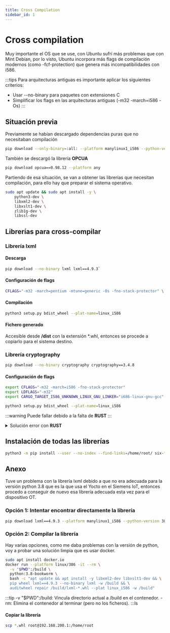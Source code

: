 ```yaml
---
title: Cross Compilation
sidebar_id: 1
---
```

# Cross compilation
Muy importante el OS que se use, con Ubuntu sufrí más problemas que con Mint Debian, por lo visto, Ubuntu incorpora más flags de compilación modernos (como -fcf-protection) que genera más incompatibilidades con i586.

:::tips
Para arquitecturas antiguas es importante aplicar los siguientes criterios:
- Usar --no-binary para paquetes con extensiones C
- Simplificar los flags en las arquitecturas antiguas (-m32 -march=i586 -Os)
:::


## Situación previa
Previamente se habían descargado dependencias puras que no necesitaban compilación
```bash
pip download --only-binary=:all: --platform manylinux1_i586 --python-version 38 python-dateutil==2.8.2 pytz==2023.3 six==1.16.0
```
También se descargó la librería **OPCUA**
```bash
pip download opcua==0.98.12 --platform any
```
Partiendo de esa situación, se van a obtener las librerías que necesitan compilación, para ello hay que preparar el sistema operativo.

```bash
sudo apt update && sudo apt install -y \
    python3-dev \
    libxml2-dev \
    libxslt1-dev \
    zlib1g-dev \
    libssl-dev
```
## Librerías para cross-compilar
### Librería lxml
#### Descarga
```bash
pip download --no-binary lxml lxml==4.9.3`
```
#### Configuración de flags
```bash
CFLAGS="-m32 -march=pentium -mtune=generic -Os -fno-stack-protector" \
```
#### Compilación
```bash
python3 setup.py bdist_wheel --plat-name=linux_i586
```
#### Fichero generado
Accesible desde **/dist** con la extensión *.whl, entonces se procede a copiarlo para el sistema destino.

### Librería cryptography
```bash
pip download --no-binary cryptography cryptography==3.4.8 
```
#### Configuración de flags
```bash
export CFLAGS="-m32 -march=i586 -fno-stack-protector"
export LDFLAGS="-m32"
export CARGO_TARGET_I586_UNKNOWN_LINUX_GNU_LINKER="i686-linux-gnu-gcc"
```
```bash
python3 setup.py bdist_wheel --plat-name=linux_i586
```
:::warning
Puede fallar debido a la falta de **RUST**
:::

<details>
<summary>
Solución error con <b>RUST</b>
</summary>

Como el entorno de ejecución recomienda el uso de un entorno virtual se va a proceder a realizarlo de esa forma.

python3 -m venv /tmp/crypto_build
source /tmp/crypto_build/bin/activate
pip wheel cryptography --no-binary cryptography -w ./wheels


</details>


## Instalación de todas las librerías
```bash
python3 -m pip install --user --no-index --find-links=/home/root/ six-*.whl python_dateutil-*.whl  pytz-*.whl lxml-*.whl cryptography-*.whl opcua-0.98.12-py3-none-any.whl
```

## Anexo
Tuve un problema con la librería lxml debido a que no era adecuada para la versión python 3.8 que es la que usa el Yocto en el Siemens IoT, entonces procedo a conseguir de nuevo esa librería adecuada esta vez para el dispositivo OT.

### Opción 1: Intentar encontrar directamente la librería
```bash
pip download lxml==4.9.3 --platform manylinux1_i586 --python-version 38 --only-binary=:all:
```
### Opción 2: Compilar la librería
Hay varias opciones, como me daba problemas con la versión de python, voy a probar una solución limpia que es usar docker.
```bash
sudo apt install docker.io
docker run --platform linux/386 -it --rm \
  -v "$PWD":/build \
  python:3.8-bookworm \
  bash -c "apt update && apt install -y libxml2-dev libxslt1-dev && \
  pip wheel lxml==4.9.3 --no-binary lxml -w /build && \
  auditwheel repair /build/lxml-*.whl --plat linux_i586 -w /build"
```
:::tip
-v "$PWD":/build: Vincula directorio actual a /build en el contenedor.
-rm: Elimina el contenedor al terminar (pero no los ficheros).
:::ls

#### Copiar la librería
```bash
scp *.whl root@192.168.200.1:/home/root
```


